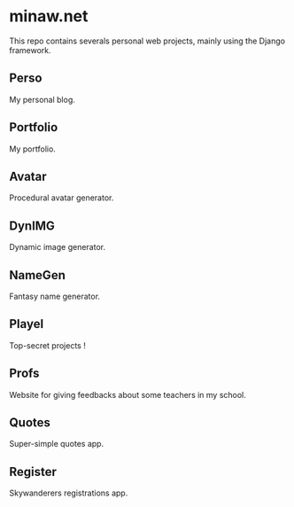# minaw.net

This repo contains severals personal web projects, mainly using the Django framework.

## Perso

My personal blog.

## Portfolio

My portfolio.

## Avatar

Procedural avatar generator.

## DynIMG

Dynamic image generator.

## NameGen

Fantasy name generator.

## Playel

Top-secret projects !

## Profs

Website for giving feedbacks about some teachers in my school.

## Quotes

Super-simple quotes app.

## Register

Skywanderers registrations app.
